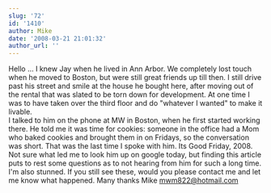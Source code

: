 ```yaml
---
slug: '72'
id: '1410'
author: Mike
date: '2008-03-21 21:01:32'
author_url: ''
---
```

Hello ... I knew Jay when he lived in Ann Arbor. We completely lost touch when he moved to Boston, but were still great friends up till then. I still drive past his street and smile at the house he bought here, after moving out of the rental that was slated to be torn down for development. At one time I was to have taken over the third floor and do "whatever I wanted" to make it livable.  
I talked to him on the phone at MW in Boston, when he first started working there. He told me it was time for cookies: someone in the office had a Mom who baked cookies and brought them in on Fridays, so the conversation was short. That was the last time I spoke with him. 
Its Good Friday, 2008. Not sure what led me to look him up on google today, but finding this article puts to rest some questions as to not hearing from him for such a long time. I'm also stunned. If you still see these, would you please contact me and let me know what happened. 
Many thanks
Mike mwm822@hotmail.com
